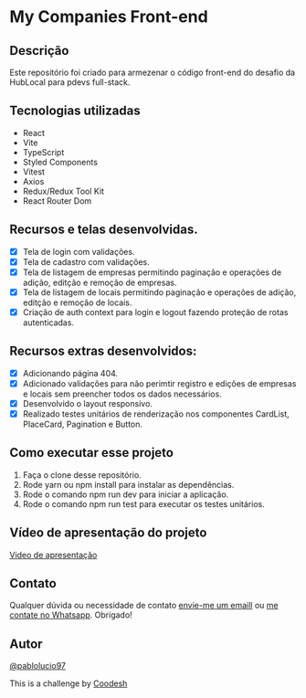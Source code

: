 # My Companies Front-end

## Descrição

Este repositório foi criado para armezenar o código front-end do desafio da HubLocal para pdevs full-stack.

## Tecnologias utilizadas

- React 
- Vite
- TypeScript
- Styled Components
- Vitest
- Axios
- Redux/Redux Tool Kit
- React Router Dom

## Recursos e telas desenvolvidas.

- [x] Tela de login com validações.
- [x] Tela de cadastro com validações.
- [x] Tela de listagem de empresas permitindo paginação e operações de adição, editção e remoção de empresas.
- [x] Tela de listagem de locais permitindo paginação e operações de adição, editção e remoção de locais.
- [x] Criação de auth context para login e logout fazendo proteção de rotas autenticadas.

## Recursos extras desenvolvidos:

- [x] Adicionando página 404.
- [x] Adicionado validações para não perimtir registro e edições de empresas e locais sem preencher todos os dados necessários.
- [x] Desenvolvido o layout responsivo.
- [x] Realizado testes unitários de renderização nos componentes CardList, PlaceCard, Pagination e Button.

## Como executar esse projeto

1. Faça o clone desse repositório.
2. Rode yarn ou npm install para instalar as dependências.
3. Rode o comando npm run dev para iniciar a aplicação.
4. Rode o comando npm run test para executar os testes unitários.

## Vídeo de apresentação do projeto
[Video de apresentação](https://vimeo.com/826704801)

## Contato

Qualquer dúvida ou necessidade de contato [envie-me um emaill](mailto:pablolucio_@hotmail.com) ou [me contate no Whatsapp](https://wa.me/31985187963). Obrigado!

## Autor
[@pablolucio97](https://www.github.com/pablolucio97)

This is a challenge by [Coodesh](https://coodesh.com/)
